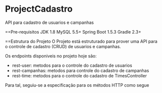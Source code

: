 # ProjectCadastro
API para cadastro de usuarios e campanhas

==Pre-requisitos
JDK 1.8
MySQL 5.5+
Spring Boot 1.5.3
Gradle 2.3+

==Estrutura do Projeto
O Projeto está estruturado para prover uma API para o controle de cadastro (CRUD) de usuarios e campanhas.

Os endpoints disponiveis no projeto hoje são:
- rest-user: metodos para o controle do cadastro de usuarios
- rest-campanhas: metodos para controle do cadastro de campanhas
- rest-time: metodos para o controle do cadastro de TimesController


Para tal, seguiu-se a especificação para os métodos HTTP como segue
